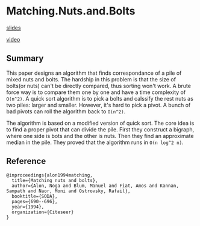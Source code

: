 # Matching.Nuts.and.Bolts

[slides](https://drive.google.com/file/d/1kjvZ4Gtqp0gPiNC9kQimDTjReieTEn2P/view?usp=sharing)

[video](https://ucdavis.zoom.us/rec/share/i3nrIU4dfJgl3Bv8YKDgD_ZZiBZ0H5GPpQBzk9EzfZR1CqIw4uNX2uc6XUAnw3U.Fdpv7dSQk4XOGGZ1?startTime=1622162856000)

## Summary 

This paper designs an algorithm that finds correspondance of a pile of mixed nuts and bolts.
The hardship in this problem is that the size of bolts(or nuts) can't be directly compared, thus sorting won't work.
A brute force way is to compare them one by one and have a time complexity of `O(n^2)`.
A quick sort algorithm is to pick a bolts and calssify the rest nuts as two piles: larger and smaller.
However, it's hard to pick a pivot. 
A bunch of bad pivots can roll the algorithm back to `O(n^2)`.

The algorithm is based on a modified version of quick sort.
The core idea is to find a proper pivot that can divide the pile.
First they construct a bigraph, where one side is bots and the other is nuts.
Then they find an approximate median in the pile.
They proved that the algorithm runs in `O(n log^2 n)`.

## Reference

```
@inproceedings{alon1994matching,
  title={Matching nuts and bolts},
  author={Alon, Noga and Blum, Manuel and Fiat, Amos and Kannan, Sampath and Naor, Moni and Ostrovsky, Rafail},
  booktitle={SODA},
  pages={690--696},
  year={1994},
  organization={Citeseer}
}
```